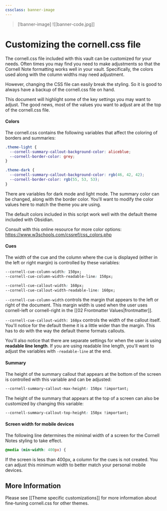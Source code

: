 ```yaml
---
cssclass: banner-image
---
```

>[!banner-image] ![[banner-code.jpg]]
# Customizing the cornell.css file 
The cornell.css file included with this vault can be customized for your needs. Often times you may find you need to make adjustments so that the Cornell Note formatting works well in your vault. Specifically, the colors used along with the column widths may need adjustment.

However, changing the CSS file can easily break the styling. So it is good to always have a backup of the cornell.css file on hand.

This document will highlight some of the key settings you may want to adjust. The good news, most of the values you want to adjust are at the top of the cornell.css file.

#### Colors
The cornell.css contains the following variables that affect the coloring of borders and summaries:
```css
.theme-light {
  --cornell-summary-callout-background-color: aliceblue;
  --cornell-border-color: grey;
}

.theme-dark {
  --cornell-summary-callout-background-color: rgb(46, 42, 42);
  --cornell-border-color: rgb(55, 53, 53);
}
```
There are variables for dark mode and light mode. The summary color can be changed, along with the border color. You'll want to modify the color values here to match the theme you are using.

The default colors included in this script work well with the default theme included with Obsidian.

Consult with this online resource for more color options: https://www.w3schools.com/cssref/css_colors.php

#### Cues
The width of the cue and the column where the cue is displayed (either in the left or right margin) is controlled by these variables:
```css
--cornell-cue-column-width: 150px;
--cornell-cue-column-width-readable-line: 150px;

--cornell-cue-callout-width: 160px;
--cornell-cue-callout-width-readable-line: 160px;
```
`--cornell-cue-column-width` controls the margin that appears to the left or right of the document. This margin width is used when the user uses cornell-left or cornell-right in the [[02 Frontmatter Values|frontmatter]].

`--cornell-cue-callout-width: 160px` controls the width of the callout itself. You'll notice for the default theme it is a little wider than the margin. This has to do with the way the default theme formats callouts. 

You'll also notice that there are separate settings for when the user is using **readable line length**. If you are using readable line length, you'll want to adjust the variables with `-readable-line` at the end.

#### Summary
The height of the summary callout that appears at the bottom of the screen is controlled with this variable and can be adjusted:
```css
--cornell-summary-callout-max-height: 150px !important;
```

The height of the summary that appears at the top of a screen can also be customized by changing this variable:
```css
--cornell-summary-callout-top-height: 150px !important;
```

#### Screen width for mobile devices

The following line determines the minimal width of a screen for the Cornell Notes styling to take effect. 
```css
@media (min-width: 400px) {
```
If the screen is less than 400px, a column for the cues is not created. You can adjust this minimum width to better match your personal mobile devices.


## More Information
Please see [[Theme specific customizations]] for more information about fine-tuning cornell.css for other themes.